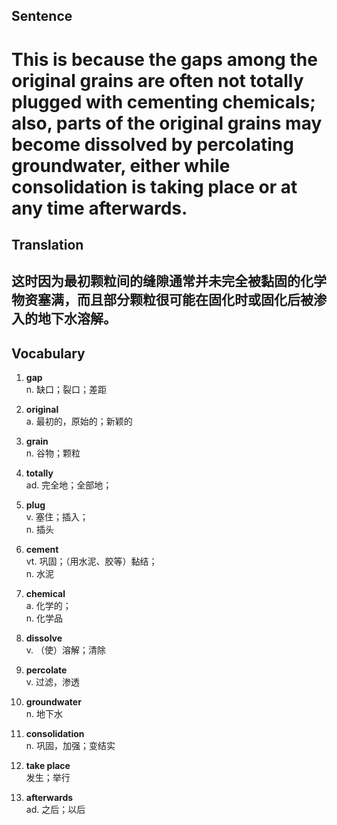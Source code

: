 ## Sentence

<h1>This is because the gaps among the original grains are often not totally plugged with cementing chemicals; also, parts of the original grains may become dissolved by percolating groundwater, either while consolidation is taking place or at any time afterwards.</h1>

## Translation

<h2>这时因为最初颗粒间的缝隙通常并未完全被黏固的化学物资塞满，而且部分颗粒很可能在固化时或固化后被渗入的地下水溶解。</h2>

## Vocabulary   

1. **gap**      
n. 缺口；裂口；差距       

2. **original**      
a. 最初的，原始的；新颖的        

3. **grain**      
n. 谷物；颗粒      

4. **totally**       
ad. 完全地；全部地；       

5. **plug**       
v. 塞住；插入；     
n. 插头       

6. **cement**       
vt. 巩固；（用水泥、胶等）黏结；     
n. 水泥      

7. **chemical**       
a. 化学的；      
n. 化学品       

8. **dissolve**      
v. （使）溶解；清除      

9. **percolate**       
v. 过滤，渗透      

10. **groundwater**      
n. 地下水       

11. **consolidation**      
n. 巩固，加强；变结实       

12. **take place**       
发生；举行       

13. **afterwards**       
ad. 之后；以后      


